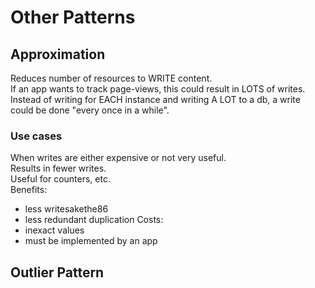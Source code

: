 # Other Patterns

## Approximation

Reduces number of resources to WRITE content.  
If an app wants to track page-views, this could result in LOTS of writes.  
Instead of writing for EACH instance and writing A LOT to a db, a write could be done "every once in a while".

### Use cases

When writes are either expensive or not very useful.  
Results in fewer writes.  
Useful for counters, etc.  
Benefits:

- less writesakethe86
- less redundant duplication
  Costs:
- inexact values
- must be implemented by an app

## Outlier Pattern
